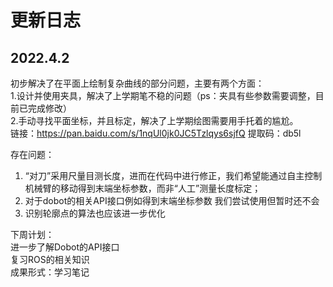# 更新日志
## 2022.4.2
初步解决了在平面上绘制复杂曲线的部分问题，主要有两个方面：  
1.设计并使用夹具，解决了上学期笔不稳的问题（ps：夹具有些参数需要调整，目前已完成修改）  
2.手动寻找平面坐标，并且标定，解决了上学期绘图需要用手托着的尴尬。  
链接：https://pan.baidu.com/s/1nqUl0jk0JC5Tzlqys6sjfQ 
提取码：db5l

存在问题：
1. “对刀”采用尺量目测长度，进而在代码中进行修正，我们希望能通过自主控制机械臂的移动得到末端坐标参数，而非“人工”测量长度标定；
2. 对于dobot的相关API接口例如得到末端坐标参数 我们尝试使用但暂时还不会
3. 识别轮廓点的算法也应该进一步优化

下周计划：  
进一步了解Dobot的API接口  
复习ROS的相关知识  
成果形式：学习笔记
